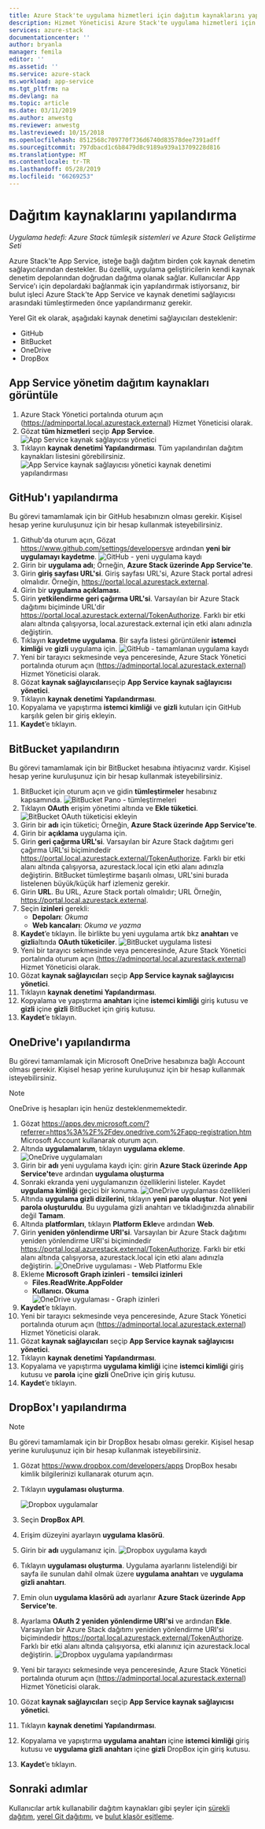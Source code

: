 ```yaml
---
title: Azure Stack'te uygulama hizmetleri için dağıtım kaynaklarını yapılandırma | Microsoft Docs
description: Hizmet Yöneticisi Azure Stack'te uygulama hizmetleri için dağıtım kaynakları (Git, GitHub, BitBucket, DropBox ve OneDrive) nasıl yapılandıracağınız
services: azure-stack
documentationcenter: ''
author: bryanla
manager: femila
editor: ''
ms.assetid: ''
ms.service: azure-stack
ms.workload: app-service
ms.tgt_pltfrm: na
ms.devlang: na
ms.topic: article
ms.date: 03/11/2019
ms.author: anwestg
ms.reviewer: anwestg
ms.lastreviewed: 10/15/2018
ms.openlocfilehash: 8512568c709770f736d6740d83578dee7391adff
ms.sourcegitcommit: 797dbacd1c6b8479d8c9189a939a13709228d816
ms.translationtype: MT
ms.contentlocale: tr-TR
ms.lasthandoff: 05/28/2019
ms.locfileid: "66269253"
---
```

# <a name="configure-deployment-sources"></a>Dağıtım kaynaklarını yapılandırma

*Uygulama hedefi: Azure Stack tümleşik sistemleri ve Azure Stack Geliştirme Seti*

Azure Stack'te App Service, isteğe bağlı dağıtım birden çok kaynak denetim sağlayıcılarından destekler. Bu özellik, uygulama geliştiricilerin kendi kaynak denetim depolarından doğrudan dağıtma olanak sağlar. Kullanıcılar App Service'ı için depolardaki bağlanmak için yapılandırmak istiyorsanız, bir bulut işleci Azure Stack'te App Service ve kaynak denetimi sağlayıcısı arasındaki tümleştirmeden önce yapılandırmanız gerekir.  

Yerel Git ek olarak, aşağıdaki kaynak denetimi sağlayıcıları desteklenir:

* GitHub
* BitBucket
* OneDrive
* DropBox

## <a name="view-deployment-sources-in-app-service-administration"></a>App Service yönetim dağıtım kaynakları görüntüle

1. Azure Stack Yönetici portalında oturum açın (https://adminportal.local.azurestack.external) Hizmet Yöneticisi olarak.
2. Gözat **tüm hizmetleri** seçip **App Service**.
    ![App Service kaynak sağlayıcısı yönetici][1]
3. Tıklayın **kaynak denetimi Yapılandırması**. Tüm yapılandırılan dağıtım kaynakları listesini görebilirsiniz.
    ![App Service kaynak sağlayıcısı yönetici kaynak denetimi yapılandırması][2]

## <a name="configure-github"></a>GitHub'ı yapılandırma

Bu görevi tamamlamak için bir GitHub hesabınızın olması gerekir. Kişisel hesap yerine kuruluşunuz için bir hesap kullanmak isteyebilirsiniz.

1. Github'da oturum açın, Gözat https://www.github.com/settings/developersve ardından **yeni bir uygulamayı kaydetme**.
    ![GitHub - yeni uygulama kaydı][3]
2. Girin bir **uygulama adı**; Örneğin, **Azure Stack üzerinde App Service'te**.
3. Girin **giriş sayfası URL'si**. Giriş sayfası URL'si, Azure Stack portal adresi olmalıdır. Örneğin, https://portal.local.azurestack.external.
4. Girin bir **uygulama açıklaması**.
5. Girin **yetkilendirme geri çağırma URL'si**. Varsayılan bir Azure Stack dağıtımı biçiminde URL'dir https://portal.local.azurestack.external/TokenAuthorize. Farklı bir etki alanı altında çalışıyorsa, local.azurestack.external için etki alanı adınızla değiştirin.
6. Tıklayın **kaydetme uygulama**. Bir sayfa listesi görüntülenir **istemci kimliği** ve **gizli** uygulama için.
    ![GitHub - tamamlanan uygulama kaydı][5]
7.  Yeni bir tarayıcı sekmesinde veya penceresinde, Azure Stack Yönetici portalında oturum açın (https://adminportal.local.azurestack.external) Hizmet Yöneticisi olarak.
8.  Gözat **kaynak sağlayıcıları**seçip **App Service kaynak sağlayıcısı yönetici**.
9. Tıklayın **kaynak denetimi Yapılandırması**.
10. Kopyalama ve yapıştırma **istemci kimliği** ve **gizli** kutuları için GitHub karşılık gelen bir giriş ekleyin.
11. **Kaydet**’e tıklayın.

## <a name="configure-bitbucket"></a>BitBucket yapılandırın

Bu görevi tamamlamak için bir BitBucket hesabına ihtiyacınız vardır. Kişisel hesap yerine kuruluşunuz için bir hesap kullanmak isteyebilirsiniz.

1. BitBucket için oturum açın ve gidin **tümleştirmeler** hesabınız kapsamında.
    ![BitBucket Pano - tümleştirmeleri][7]
2. Tıklayın **OAuth** erişim yönetimi altında ve **Ekle tüketici**.
    ![BitBucket OAuth tüketicisi ekleyin][8]
3. Girin bir **adı** için tüketici; Örneğin, **Azure Stack üzerinde App Service'te**.
4. Girin bir **açıklama** uygulama için.
5. Girin **geri çağırma URL'si**. Varsayılan bir Azure Stack dağıtımı geri çağırma URL'si biçimindedir https://portal.local.azurestack.external/TokenAuthorize. Farklı bir etki alanı altında çalışıyorsa, azurestack.local için etki alanı adınızla değiştirin. BitBucket tümleştirme başarılı olması, URL'sini burada listelenen büyük/küçük harf izlemeniz gerekir.
6. Girin **URL**. Bu URL, Azure Stack portalı olmalıdır; URL Örneğin, https://portal.local.azurestack.external.
7. Seçin **izinleri** gerekli:
    - **Depoları**: *Okuma*
    - **Web kancaları**: *Okuma ve yazma*
8. **Kaydet**’e tıklayın. İle birlikte bu yeni uygulama artık bkz **anahtarı** ve **gizli**altında **OAuth tüketiciler**.
    ![BitBucket uygulama listesi][9]
9.  Yeni bir tarayıcı sekmesinde veya penceresinde, Azure Stack Yönetici portalında oturum açın (https://adminportal.local.azurestack.external) Hizmet Yöneticisi olarak.
10.  Gözat **kaynak sağlayıcıları** seçip **App Service kaynak sağlayıcısı yönetici**.
11. Tıklayın **kaynak denetimi Yapılandırması**.
12. Kopyalama ve yapıştırma **anahtarı** içine **istemci kimliği** giriş kutusu ve **gizli** içine **gizli** BitBucket için giriş kutusu.
13. **Kaydet**’e tıklayın.

## <a name="configure-onedrive"></a>OneDrive'ı yapılandırma

Bu görevi tamamlamak için Microsoft OneDrive hesabınıza bağlı Account olması gerekir.  Kişisel hesap yerine kuruluşunuz için bir hesap kullanmak isteyebilirsiniz.

> [!NOTE]
> OneDrive iş hesapları için henüz desteklenmemektedir.

1. Gözat https://apps.dev.microsoft.com/?referrer=https%3A%2F%2Fdev.onedrive.com%2Fapp-registration.htm Microsoft Account kullanarak oturum açın.
2. Altında **uygulamalarım**, tıklayın **uygulama ekleme**.
![OneDrive uygulamaları][10]
3. Girin bir **adı** yeni uygulama kaydı için: girin **Azure Stack üzerinde App Service'te**ve ardından **uygulama oluşturma**
4. Sonraki ekranda yeni uygulamanızın özelliklerini listeler. Kaydet **uygulama kimliği** geçici bir konuma.
![OneDrive uygulaması özellikleri][11]
5. Altında **uygulama gizli dizilerini**, tıklayın **yeni parola oluştur**. Not **yeni parola oluşturuldu**. Bu uygulama gizli anahtarı ve tıkladığınızda alınabilir değil **Tamam**.
6. Altında **platformları**, tıklayın **Platform Ekle**ve ardından **Web**.
7. Girin **yeniden yönlendirme URI'si**. Varsayılan bir Azure Stack dağıtımı yeniden yönlendirme URI'si biçimindedir https://portal.local.azurestack.external/TokenAuthorize. Farklı bir etki alanı altında çalışıyorsa, azurestack.local için etki alanı adınızla değiştirin.
![OneDrive uygulaması - Web Platformu Ekle][12]
8. Ekleme **Microsoft Graph izinleri** - **temsilci izinleri**
    - **Files.ReadWrite.AppFolder**
    - **Kullanıcı. Okuma**  
      ![OneDrive uygulaması - Graph izinleri][13]
9. **Kaydet**’e tıklayın.
10.  Yeni bir tarayıcı sekmesinde veya penceresinde, Azure Stack Yönetici portalında oturum açın (https://adminportal.local.azurestack.external) Hizmet Yöneticisi olarak.
11.  Gözat **kaynak sağlayıcıları** seçip **App Service kaynak sağlayıcısı yönetici**.
12. Tıklayın **kaynak denetimi Yapılandırması**.
13. Kopyalama ve yapıştırma **uygulama kimliği** içine **istemci kimliği** giriş kutusu ve **parola** içine **gizli** OneDrive için giriş kutusu.
14. **Kaydet**’e tıklayın.

## <a name="configure-dropbox"></a>DropBox'ı yapılandırma

> [!NOTE]
> Bu görevi tamamlamak için bir DropBox hesabı olması gerekir. Kişisel hesap yerine kuruluşunuz için bir hesap kullanmak isteyebilirsiniz.

1. Gözat https://www.dropbox.com/developers/apps DropBox hesabı kimlik bilgilerinizi kullanarak oturum açın.
2. Tıklayın **uygulaması oluşturma**.

    ![Dropbox uygulamalar][14]

3. Seçin **DropBox API**.
4. Erişim düzeyini ayarlayın **uygulama klasörü**.
5. Girin bir **adı** uygulamanız için.
![Dropbox uygulama kaydı][15]
6. Tıklayın **uygulaması oluşturma**. Uygulama ayarlarını listelendiği bir sayfa ile sunulan dahil olmak üzere **uygulama anahtarı** ve **uygulama gizli anahtarı**.
7. Emin olun **uygulama klasörü adı** ayarlanır **Azure Stack üzerinde App Service'te**.
8. Ayarlama **OAuth 2 yeniden yönlendirme URI'si** ve ardından **Ekle**. Varsayılan bir Azure Stack dağıtımı yeniden yönlendirme URI'si biçimindedir https://portal.local.azurestack.external/TokenAuthorize. Farklı bir etki alanı altında çalışıyorsa, etki alanınız için azurestack.local değiştirin.
![Dropbox uygulama yapılandırması][16]
9.  Yeni bir tarayıcı sekmesinde veya penceresinde, Azure Stack Yönetici portalında oturum açın (https://adminportal.local.azurestack.external) Hizmet Yöneticisi olarak.
10.  Gözat **kaynak sağlayıcıları** seçip **App Service kaynak sağlayıcısı yönetici**.
11. Tıklayın **kaynak denetimi Yapılandırması**.
12. Kopyalama ve yapıştırma **uygulama anahtarı** içine **istemci kimliği** giriş kutusu ve **uygulama gizli anahtarı** içine **gizli** DropBox için giriş kutusu.
13. **Kaydet**’e tıklayın.

## <a name="next-steps"></a>Sonraki adımlar

Kullanıcılar artık kullanabilir dağıtım kaynakları gibi şeyler için [sürekli dağıtım](https://docs.microsoft.com/azure/app-service/deploy-continuous-deployment), [yerel Git dağıtımı](https://docs.microsoft.com/azure/app-service/deploy-local-git), ve [bulut klasör eşitleme](https://docs.microsoft.com/azure/app-service/deploy-content-sync).

<!--Image references-->
[1]: ./media/azure-stack-app-service-configure-deployment-sources/App-service-provider-admin.png
[2]: ./media/azure-stack-app-service-configure-deployment-sources/App-service-provider-admin-source-control-configuration.png
[3]: ./media/azure-stack-app-service-configure-deployment-sources/App-service-provider-admin-github-developer-applications.png
[4]: ./media/azure-stack-app-service-configure-deployment-sources/App-service-provider-admin-github-register-a-new-oauth-application-populated.png
[5]: ./media/azure-stack-app-service-configure-deployment-sources/App-service-provider-admin-github-register-a-new-oauth-application-complete.png
[6]: ./media/azure-stack-app-service-configure-deployment-sources/App-service-provider-admin-roles-management-server-repair-all.png
[7]: ./media/azure-stack-app-service-configure-deployment-sources/App-service-provider-admin-bitbucket-dashboard.png
[8]: ./media/azure-stack-app-service-configure-deployment-sources/App-service-provider-admin-bitbucket-access-management-add-oauth-consumer.png
[9]: ./media/azure-stack-app-service-configure-deployment-sources/App-service-provider-admin-bitbucket-access-management-add-oauth-consumer-complete.png
[10]: ./media/azure-stack-app-service-configure-deployment-sources/App-service-provider-admin-Onedrive-applications.png
[11]: ./media/azure-stack-app-service-configure-deployment-sources/App-service-provider-admin-Onedrive-application-registration.png
[12]: ./media/azure-stack-app-service-configure-deployment-sources/App-service-provider-admin-Onedrive-application-platform.png
[13]: ./media/azure-stack-app-service-configure-deployment-sources/App-service-provider-admin-Onedrive-application-graph-permissions.png
[14]: ./media/azure-stack-app-service-configure-deployment-sources/App-service-provider-admin-Dropbox-applications.png
[15]: ./media/azure-stack-app-service-configure-deployment-sources/App-service-provider-admin-Dropbox-application-registration.png
[16]: ./media/azure-stack-app-service-configure-deployment-sources/App-service-provider-admin-Dropbox-application-configuration.png
